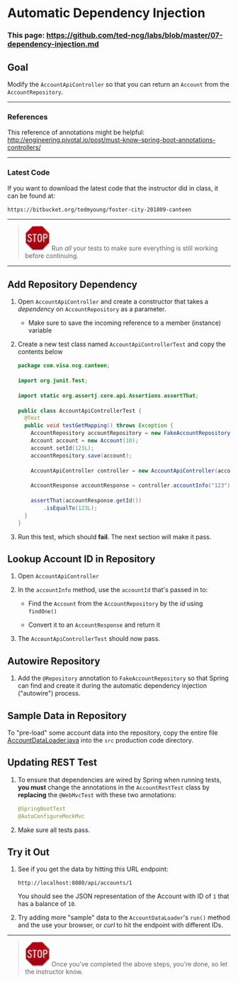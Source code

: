 # Automatic Dependency Injection

### This page: https://github.com/ted-ncg/labs/blob/master/07-dependency-injection.md

## Goal

Modify the `AccountApiController` so that you can return an `Account` from the `AccountRepository`.

----

### References

This reference of annotations might be helpful: http://engineering.pivotal.io/post/must-know-spring-boot-annotations-controllers/

----

### Latest Code

If you want to download the latest code that the instructor did in class, it can be found at:

```
https://bitbucket.org/tedmyoung/foster-city-201809-canteen
```

----

> <img src="stop-sign.jpg" width="56" /> Run *all* your tests to make sure everything is still working before continuing.

----

## Add Repository Dependency

1. Open `AccountApiController` and create a constructor that takes a *dependency* on `AccountRepository` as a parameter.

   * Make sure to save the incoming reference to a member (instance) variable

1. Create a new test class named `AccountApiControllerTest` and copy the contents below

   ```java
   package com.visa.ncg.canteen;
   
   import org.junit.Test;
   
   import static org.assertj.core.api.Assertions.assertThat;
   
   public class AccountApiControllerTest {
     @Test
     public void testGetMapping() throws Exception {
       AccountRepository accountRepository = new FakeAccountRepository();
       Account account = new Account(10);
       account.setId(123L);
       accountRepository.save(account);

       AccountApiController controller = new AccountApiController(accountRepository);
    
       AccountResponse accountResponse = controller.accountInfo("123");

       assertThat(accountResponse.getId())
           .isEqualTo(123L);
     }
   }
   ```

1. Run this test, which should **fail**. The next section will make it pass.

## Lookup Account ID in Repository

1. Open `AccountApiController`

1. In the `accountInfo` method, use the `accountId` that's passed in to:

    * Find the `Account` from the `AccountRepository` by the *id* using `findOne()`
    
    * Convert it to an `AccountResponse` and return it

1. The `AccountApiControllerTest` should now pass.

## Autowire Repository

1. Add the `@Repository` annotation to `FakeAccountRepository` so that Spring can find and create it during the automatic dependency injection ("autowire") process.

## Sample Data in Repository

To "pre-load" some account data into the repository, copy the entire file [AccountDataLoader.java](https://github.com/ted-ncg/labs/blob/master/AccountDataLoader.java) into the `src` production code directory.

## Updating REST Test

1. To ensure that dependencies are wired by Spring when running tests, **you must** change the annotations in the `AccountRestTest` class by **replacing** the `@WebMvcTest` with these two annotations:

      ```java
      @SpringBootTest
      @AutoConfigureMockMvc
      ```

1. Make sure all tests pass.

## Try it Out

1. See if you get the data by hitting this URL endpoint:

   ```
   http://localhost:8080/api/accounts/1
   ```
   
   You should see the JSON representation of the Account with ID of `1` that has a balance of `10`.

1. Try adding more "sample" data to the `AccountDataLoader`'s `run()` method and the use your browser, or *curl* to hit the endpoint with different IDs.

----

> <img src="stop-sign.jpg" width="56" /> Once you've completed the above steps, you're done, so let the instructor know.
